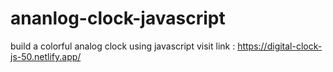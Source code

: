 # ananlog-clock-javascript
build a colorful analog clock using javascript
visit link : https://digital-clock-js-50.netlify.app/
